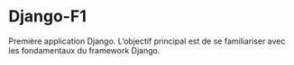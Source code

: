 # Django-F1

Première application Django. L’objectif principal est de se familiariser avec les fondamentaux du framework Django.
